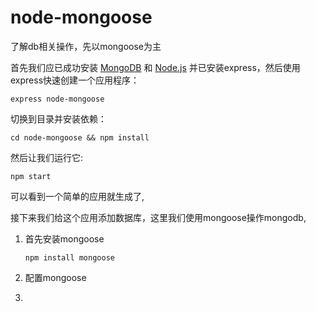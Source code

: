 # node-mongoose
了解db相关操作，先以mongoose为主

首先我们应已成功安装 <a href="http://www.mongodb.org/downloads">MongoDB</a>  和 <a href="https://nodejs.org">Node.js</a>
并已安装express，然后使用express快速创建一个应用程序：

`express node-mongoose`

切换到目录并安装依赖：

`cd node-mongoose && npm install`


然后让我们运行它: 

`npm start`

可以看到一个简单的应用就生成了,

接下来我们给这个应用添加数据库，这里我们使用mongoose操作mongodb,

1. 首先安装mongoose

	`npm install mongoose`


2. 配置mongoose
	
	
3.  